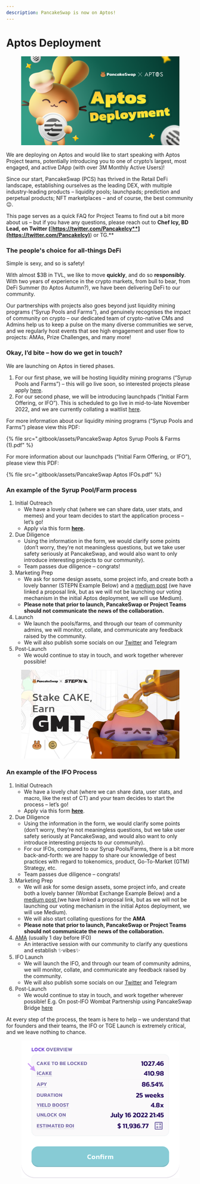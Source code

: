 ```yaml
---
description: PancakeSwap is now on Aptos!
---
```


# Aptos Deployment

<figure><img src=".gitbook/assets/Aptos (1).png" alt=""><figcaption></figcaption></figure>

We are deploying on Aptos and would like to start speaking with Aptos Project teams,  potentially introducing you to one of crypto’s largest, most engaged, and active DApp (with over 3M Monthly Active Users)!

Since our start, PancakeSwap (PCS) has thrived in the Retail DeFi landscape, establishing ourselves as the leading DEX, with multiple industry-leading products –  liquidity pools; launchpads; prediction and perpetual products; NFT marketplaces – and of course, the best community 😉.

This page serves as a quick FAQ for Project Teams to find out a bit more about us – but if you have any questions, please reach out to **Chef Icy, BD Lead, on Twitter (**[**https://twitter.com/PancakeIcy**](https://twitter.com/PancakeIcy)**) or TG.**

### The people's choice for all-things DeFi <a href="#h.hgrf93wsv7a4" id="h.hgrf93wsv7a4"></a>

Simple is sexy, and so is safety!

With almost $3B in TVL, we like to move **quickly**, and do so **responsibly**. With two years of experience in the crypto markets, from bull to bear, from DeFi Summer (to Aptos Autumn?), we have been delivering DeFi to our community.

Our partnerships with projects also goes beyond just liquidity mining programs (“Syrup Pools and Farms”), and genuinely recognises the impact of community on crypto – our dedicated team of crypto-native CMs and Admins help us to keep a pulse on the many diverse communities we serve, and we regularly host events that see high engagement and user flow to projects: AMAs, Prize Challenges, and many more!

### Okay, I’d bite – how do we get in touch? <a href="#h.1jf6b5kxx1rc" id="h.1jf6b5kxx1rc"></a>

We are launching on Aptos in tiered phases.

1. For our first phase, we will be hosting liquidity mining programs (“Syrup Pools and Farms”) – this will go live soon, so interested projects please apply [here](https://docs.google.com/forms/d/e/1FAIpQLSceljMty-AKliByIMX6d1Kqtn88hMnzXnp\_DRBEQ7XptwiOGw/viewform).
2. For our second phase, we will be introducing launchpads (“Initial Farm Offering, or IFO”). This is scheduled to go live in mid-to-late November 2022, and we are currently collating a waitlist [here](https://docs.google.com/forms/d/e/1FAIpQLSf9gWv9L8U0PGYgl-ymeX1qgXncBSlJ1HV5gB6ZeW7e4ekV\_w/viewform).

For more information about our liquidity mining programs (“Syrup Pools and Farms”) please view this PDF:

{% file src=".gitbook/assets/PancakeSwap Aptos Syrup Pools & Farms (1).pdf" %}

For more information about our launchpads (“Initial Farm Offering, or IFO”), please view this PDF:

{% file src=".gitbook/assets/PancakeSwap Aptos IFOs.pdf" %}

### An example of the Syrup Pool/Farm process <a href="#h.pmok1ja7siuu" id="h.pmok1ja7siuu"></a>

1. Initial Outreach
   * We have a lovely chat (where we can share data, user stats, and memes) and your team decides to start the application process – let’s go!
   * Apply via this form [**here**](https://docs.google.com/forms/d/e/1FAIpQLSceljMty-AKliByIMX6d1Kqtn88hMnzXnp\_DRBEQ7XptwiOGw/viewform)**.**
2. Due Diligence
   * Using the information in the form, we would clarify some points (don’t worry, they’re not meaningless questions, but we take user safety seriously at PancakeSwap, and would also want to only introduce interesting projects to our community).
   * Team passes due diligence – congrats!
3. Marketing Prep
   * We ask for some design assets, some project info, and create both a lovely banner (STEPN Example Below) and a [medium post](https://pancakeswap.finance/voting/proposal/QmTPyGYpg7Y4dEc9jLB9kwBrLe5kmnDSLfmk3GcFqPpdqs) (we have linked a proposal link, but as we will not be launching our voting mechanism in the initial Aptos deployment, we will use Medium).
   * **Please note that prior to launch, PancakeSwap or Project Teams should not communicate the news of the collaboration.**
4. Launch
   * We launch the pools/farms, and through our team of community admins, we will monitor, collate, and communicate any feedback raised by the community.
   * We will also publish some socials on our [Twitter](https://twitter.com/pancakeswap/status/1501537445401481217) and Telegram
5. Post-Launch
   * We would continue to stay in touch, and work together wherever possible!

<figure><img src=".gitbook/assets/image1.png" alt=""><figcaption></figcaption></figure>



### An example of the IFO Process <a href="#h.tpl73qb418uk" id="h.tpl73qb418uk"></a>

1. Initial Outreach
   * We have a lovely chat (where we can share data, user stats, and macro, like the rest of CT) and your team decides to start the process – let’s go!
   * Apply via this form [**here**](https://docs.google.com/forms/d/e/1FAIpQLSf9gWv9L8U0PGYgl-ymeX1qgXncBSlJ1HV5gB6ZeW7e4ekV\_w/viewform).
2. Due Diligence
   * Using the information in the form, we would clarify some points (don’t worry, they’re not meaningless questions, but we take user safety seriously at PancakeSwap, and would also want to only introduce interesting projects to our community).
   * For our IFOs, compared to our Syrup Pools/Farms, there is a bit more back-and-forth: we are happy to share our knowledge of best practices with regard to tokenomics, product, Go-To-Market (GTM) Strategy, etc.
   * Team passes due diligence – congrats!
3. Marketing Prep
   * We will ask for some design assets, some project info, and create both a lovely banner (Wombat Exchange Example Below) and a [medium post ](https://pancakeswap.finance/voting/proposal/bafkreieqv7mbzmumyftstt6l32x6okfzq4syrea7k5zbqgohhcekcvbduu?chainId=56)(we have linked a proposal link, but as we will not be launching our voting mechanism in the initial Aptos deployment, we will use Medium).
   * We will also start collating questions for the **AMA**
   * **Please note that prior to launch, PancakeSwap or Project Teams should not communicate the news of the collaboration.**
4. [AMA](https://twitter.com/PancakeSwap/status/1562648945721212929) (usually 1 day before IFO)
   * An interactive session with our community to clarify any questions and establish ✨vibes✨
5. IFO Launch
   * We will launch the IFO, and through our team of community admins, we will monitor, collate, and communicate any feedback raised by the community.
   * We will also publish some socials on our [Twitter](https://twitter.com/pancakeswap/status/1564616363871678484) and Telegram
6. Post-Launch
   * We would continue to stay in touch, and work together wherever possible! E.g. On post-IFO Wombat Partnership using PancakeSwap Bridge [here](https://twitter.com/PancakeSwap/status/1566694245213556737)

At every step of the process, the team is here to help – we understand that for founders and their teams, the IFO or TGE Launch is extremely critical, and we leave nothing to chance.

<figure><img src=".gitbook/assets/image2 (2).png" alt=""><figcaption></figcaption></figure>
